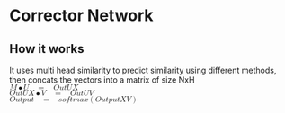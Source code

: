 # Corrector Network
## How it works 
It uses multi head similarity to predict similarity using different methods, then concats the vectors into a matrix of size NxH <br>
<math xmlns="http://www.w3.org/1998/Math/MathML"><mi>M</mi><mo>&#x2022;</mo><mi>U</mi><mo>&#xA0;</mo><mo>=</mo><mo>&#xA0;</mo><mi>O</mi><mi>u</mi><mi>t</mi><mi>U</mi><mi>X</mi></math><br>
<math xmlns="http://www.w3.org/1998/Math/MathML"><mi>O</mi><mi>u</mi><mi>t</mi><mi>U</mi><mi>X</mi><mo>&#x2022;</mo><mi>V</mi><mo>&#xA0;</mo><mo>=</mo><mo>&#xA0;</mo><mi>O</mi><mi>u</mi><mi>t</mi><mi>U</mi><mi>V</mi></math><br>
<math xmlns="http://www.w3.org/1998/Math/MathML"><mi>O</mi><mi>u</mi><mi>t</mi><mi>p</mi><mi>u</mi><mi>t</mi><mo>&#xA0;</mo><mo>=</mo><mo>&#xA0;</mo><mi>s</mi><mi>o</mi><mi>f</mi><mi>t</mi><mi>m</mi><mi>a</mi><mi>x</mi><mo>(</mo><mi>O</mi><mi>u</mi><mi>t</mi><mi>p</mi><mi>u</mi><mi>t</mi><mi>X</mi><mi>V</mi><mo>)</mo></math><br>

